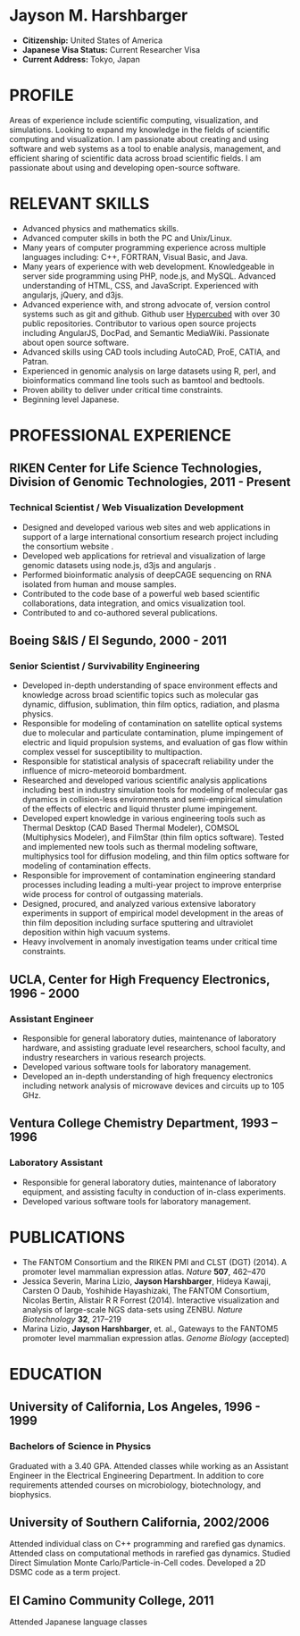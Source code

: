 Jayson M. Harshbarger
===

- **Citizenship:** United States of America
- **Japanese Visa Status:** Current Researcher Visa
- **Current Address:** Tokyo, Japan

# PROFILE
Areas of experience include scientific computing, visualization, and simulations.  Looking to expand my knowledge in the fields of scientific computing and visualization.  I am passionate about creating and using software and web systems as a tool to enable analysis, management, and efficient sharing of scientific data across broad scientific fields.  I am passionate about using and developing open-source software.

# RELEVANT SKILLS
- Advanced physics and mathematics skills.
- Advanced computer skills in both the PC and Unix/Linux.
- Many years of computer programming experience across multiple languages including: C++, FORTRAN, Visual Basic, and Java.
- Many years of experience with web development.  Knowledgeable in server side programming using PHP, node.js, and MySQL.  Advanced understanding of HTML, CSS, and JavaScript.  Experienced with angularjs, jQuery, and d3js.
- Advanced experience with, and strong advocate of, version control systems such as git and github.  Github user [Hypercubed](https://github.com/Hypercubed) with over 30 public repositories.  Contributor to various open source projects including AngularJS, DocPad, and Semantic MediaWiki.  Passionate about open source software.
- Advanced skills using CAD tools including AutoCAD, ProE, CATIA, and Patran.
- Experienced in genomic analysis on large datasets using R, perl, and bioinformatics command line tools such as bamtool and bedtools.
- Proven ability to deliver under critical time constraints.
- Beginning level Japanese.

# PROFESSIONAL EXPERIENCE

## RIKEN Center for Life Science Technologies, Division of Genomic Technologies, 2011 - Present

### Technical Scientist / Web Visualization Development
- Designed and developed various web sites and web applications in support of a large international consortium research project including the consortium website [](http://fantom.gsc.riken.jp).
- Developed web applications for retrieval and visualization of large genomic datasets using node.js, d3js and angularjs .
- Performed bioinformatic analysis of deepCAGE sequencing on RNA isolated from human and mouse samples.
- Contributed to the code base of a powerful web based scientific collaborations, data integration, and omics visualization tool.
- Contributed to and co-authored several publications.

## Boeing S&IS / El Segundo, 2000 - 2011

### Senior Scientist / Survivability Engineering
- Developed in-depth understanding of space environment effects and knowledge across broad scientific topics such as molecular gas dynamic, diffusion, sublimation, thin film optics, radiation, and plasma physics.
- Responsible for modeling of contamination on satellite optical systems due to molecular and particulate contamination, plume impingement of electric and liquid propulsion systems, and evaluation of gas flow within complex vessel for susceptibility to multipaction.
- Responsible for statistical analysis of spacecraft reliability under the influence of micro-meteoroid bombardment.
- Researched and developed various scientific analysis applications including best in industry simulation tools for modeling of molecular gas dynamics in collision-less environments and semi-empirical simulation of the effects of electric and liquid thruster plume impingement.
- Developed expert knowledge in various engineering tools such as Thermal Desktop (CAD Based Thermal Modeler), COMSOL (Multiphysics Modeler), and FilmStar (thin film optics software). Tested and implemented new tools such as thermal modeling software, multiphysics tool for diffusion modeling, and thin film optics software for modeling of contamination effects.
- Responsible for improvement of contamination engineering standard processes including leading a multi-year project to improve enterprise wide process for control of outgassing materials.
- Designed, procured, and analyzed various extensive laboratory experiments in support of empirical model development in the areas of thin film deposition including surface sputtering and ultraviolet deposition within high vacuum systems.
- Heavy involvement in anomaly investigation teams under critical time constraints.

## UCLA, Center for High Frequency Electronics, 1996 - 2000

### Assistant Engineer
- Responsible for general laboratory duties, maintenance of laboratory hardware, and assisting graduate level researchers, school faculty, and industry researchers in various research projects.
- Developed various software tools for laboratory management.
- Developed an in-depth understanding of high frequency electronics including network analysis of microwave devices and circuits up to 105 GHz.

## Ventura College Chemistry Department, 1993 – 1996

### Laboratory Assistant
- Responsible for general laboratory duties, maintenance of laboratory equipment, and assisting faculty in conduction of in-class experiments.
- Developed various software tools for laboratory management.

# PUBLICATIONS
- The FANTOM Consortium and the RIKEN PMI and CLST (DGT) (2014). A promoter level mammalian expression atlas. *Nature* **507**, 462–470
- Jessica Severin, Marina Lizio, **Jayson Harshbarger**, Hideya Kawaji, Carsten O Daub, Yoshihide Hayashizaki, The FANTOM Consortium, Nicolas Bertin, Alistair R R Forrest (2014). Interactive visualization and analysis of large-scale NGS data-sets using ZENBU. *Nature Biotechnology* **32**, 217–219
- Marina Lizio, **Jayson Harshbarger**, et. al., Gateways to the FANTOM5 promoter level mammalian expression atlas. *Genome Biology* (accepted)

# EDUCATION

## University of California, Los Angeles, 1996 - 1999

### Bachelors of Science in Physics
Graduated with a 3.40 GPA.  Attended classes while working as an Assistant Engineer in the Electrical Engineering Department.  In addition to core requirements attended courses on microbiology, biotechnology, and biophysics.

## University of Southern California, 2002/2006
Attended individual class on C++ programming and rarefied gas dynamics.
Attended class on computational methods in rarefied gas dynamics.  Studied Direct Simulation Monte Carlo/Particle-in-Cell codes.  Developed a 2D DSMC code as a term project.

## El Camino Community College, 2011
Attended Japanese language classes
